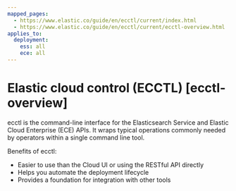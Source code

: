 ```yaml
---
mapped_pages:
  - https://www.elastic.co/guide/en/ecctl/current/index.html
  - https://www.elastic.co/guide/en/ecctl/current/ecctl-overview.html
applies_to:
  deployment:
    ess: all
    ece: all
---
```


# Elastic cloud control (ECCTL) [ecctl-overview]

ecctl is the command-line interface for the Elasticsearch Service and Elastic Cloud Enterprise (ECE) APIs. It wraps typical operations commonly needed by operators within a single command line tool.

Benefits of ecctl:

* Easier to use than the Cloud UI or using the RESTful API directly
* Helps you automate the deployment lifecycle
* Provides a foundation for integration with other tools
